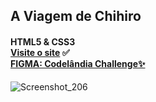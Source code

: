 ## A Viagem de Chihiro
#### HTML5 & CSS3 <br>[Visite o site](https://graceful-pavlova-15481c.netlify.app/) ✅ <br>[FIGMA: Codelândia Challenge✨](https://www.figma.com/file/Yb9IBH56g7T1hdIyZ3BMNO/Desafios---Codel%C3%A2ndia?node-id=5854-2&t=TuQ8IwYlBiircqjh-0)
![Screenshot_206](https://user-images.githubusercontent.com/108995269/235265701-64bd1ec6-cc89-471a-824e-efca774b7660.png)